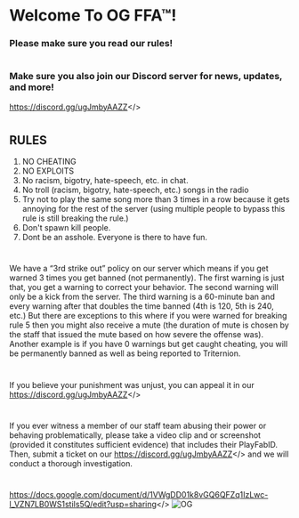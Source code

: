 # **Welcome To OG FFA™!**
### **Please make sure you read our rules!**
#  
### **Make sure you also join our Discord server for news, updates, and more!**
<a id="The Official OG Duelyard™ Discord Server">https://discord.gg/ugJmbyAAZZ</>
#  
## **RULES**
1. NO CHEATING
2. NO EXPLOITS
3. No racism, bigotry, hate-speech, etc. in chat.
4. No troll (racism, bigotry, hate-speech, etc.) songs in the radio
5. Try not to play the same song more than 3 times in a row because it gets annoying for the rest of the server (using multiple people to bypass this rule is still breaking the rule.)
6. Don't spawn kill people.
7. Dont be an asshole. Everyone is there to have fun.
#  
We have a “3rd strike out” policy on our server which means if you get warned 3 times you get banned (not permanently). The first warning is just that, you get a warning to correct your behavior. The second warning will only be a kick from the server. The third warning is a 60-minute ban and every warning after that doubles the time banned (4th is 120, 5th is 240, etc.) But there are exceptions to this where if you were warned for breaking rule 5 then you might also receive a mute (the duration of mute is chosen by the staff that issued the mute based on how severe the offense was). Another example is if you have 0 warnings but get caught cheating, you will be permanently banned as well as being reported to Triternion.
#  
If you believe your punishment was unjust, you can appeal it in our <a id="Discord server.">https://discord.gg/ugJmbyAAZZ</>
#  
If you ever witness a member of our staff team abusing their power or behaving problematically, please take a video clip and or screenshot (provided it constitutes sufficient evidence) that includes their PlayFabID. Then, submit a ticket on our <a id="Discord server,">https://discord.gg/ugJmbyAAZZ</> and we will conduct a thorough investigation.
#
<a id="**LIST OF MODS**">https://docs.google.com/document/d/1VWgDD01k8vGQ6QFZq1IzLwc-l_VZN7LB0WS1stiIs5Q/edit?usp=sharing</>
![OG](https://roweflay.xyz/assets/og.png)
